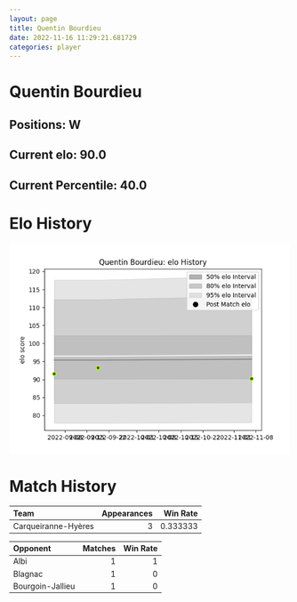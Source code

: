 ```yaml
---  
layout: page  
title: Quentin Bourdieu  
date: 2022-11-16 11:29:21.681729  
categories: player  
---
```

# Quentin Bourdieu

## Positions: W

## Current elo: 90.0

## Current Percentile: 40.0

# Elo History


![elo history](history_QuentinBourdieu.png)
# Match History


| Team                |   Appearances |   Win Rate |
|:--------------------|--------------:|-----------:|
| Carqueiranne-Hyères |             3 |   0.333333 |

| Opponent         |   Matches |   Win Rate |
|:-----------------|----------:|-----------:|
| Albi             |         1 |          1 |
| Blagnac          |         1 |          0 |
| Bourgoin-Jallieu |         1 |          0 |